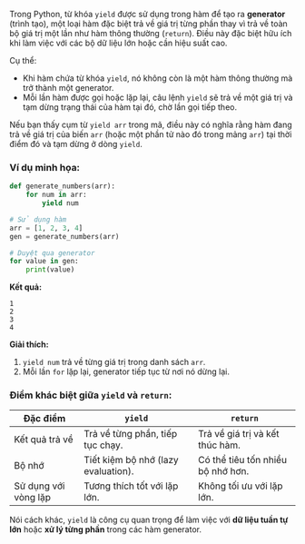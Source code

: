 Trong Python, từ khóa `yield` được sử dụng trong hàm để tạo ra **generator** (trình tạo), một loại hàm đặc biệt trả về giá trị từng phần thay vì trả về toàn bộ giá trị một lần như hàm thông thường (`return`). Điều này đặc biệt hữu ích khi làm việc với các bộ dữ liệu lớn hoặc cần hiệu suất cao.

Cụ thể:

- Khi hàm chứa từ khóa `yield`, nó không còn là một hàm thông thường mà trở thành một generator.
- Mỗi lần hàm được gọi hoặc lặp lại, câu lệnh `yield` sẽ trả về một giá trị và tạm dừng trạng thái của hàm tại đó, chờ lần gọi tiếp theo.

Nếu bạn thấy cụm từ `yield arr` trong mã, điều này có nghĩa rằng hàm đang trả về giá trị của biến `arr` (hoặc một phần tử nào đó trong mảng `arr`) tại thời điểm đó và tạm dừng ở dòng `yield`.

### Ví dụ minh họa:
```python
def generate_numbers(arr):
    for num in arr:
        yield num

# Sử dụng hàm
arr = [1, 2, 3, 4]
gen = generate_numbers(arr)

# Duyệt qua generator
for value in gen:
    print(value)
```

**Kết quả:**
```
1
2
3
4
```

**Giải thích:**
1. `yield num` trả về từng giá trị trong danh sách `arr`.
2. Mỗi lần `for` lặp lại, generator tiếp tục từ nơi nó dừng lại.

### Điểm khác biệt giữa `yield` và `return`:
| Đặc điểm                 | `yield`                          | `return`                  |
|--------------------------|-----------------------------------|---------------------------|
| Kết quả trả về           | Trả về từng phần, tiếp tục chạy. | Trả về giá trị và kết thúc hàm. |
| Bộ nhớ                   | Tiết kiệm bộ nhớ (lazy evaluation). | Có thể tiêu tốn nhiều bộ nhớ hơn. |
| Sử dụng với vòng lặp     | Tương thích tốt với lặp lớn.     | Không tối ưu với lặp lớn. | 

Nói cách khác, `yield` là công cụ quan trọng để làm việc với **dữ liệu tuần tự lớn** hoặc **xử lý từng phần** trong các hàm generator.
